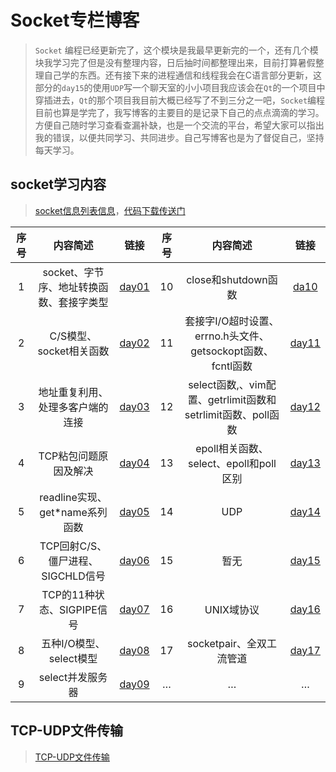 # Socket专栏博客

> `Socket` 编程已经更新完了，这个模块是我最早更新完的一个，还有几个模块我学习完了但是没有整理内容，日后抽时间都整理出来，目前打算暑假整理自己学的东西。还有接下来的进程通信和线程我会在C语言部分更新，这部分的`day15`的使用`UDP`写一个聊天室的小小项目我应该会在`Qt`的一个项目中穿插进去，`Qt`的那个项目我目前大概已经写了不到三分之一吧，`Socket`编程目前也算是学完了，我写博客的主要目的是记录下自己的点点滴滴的学习。方便自己随时学习查看查漏补缺，也是一个交流的平台，希望大家可以指出我的错误，以便共同学习、共同进步。自己写博客也是为了督促自己，坚持每天学习。

## socket学习内容

> [socket信息列表信息](./socket内容列表.md)，[代码下载传送门](<https://github.com/ainihu/ainihu.github.io/tree/master/blog/Socket>)

| 序号 | 内容简述 | 链接              | 序号 | 内容简述 | 链接              |
| :----: | :-------: | :----------------: | :----: | :-------: | :----------------: |
| 1    | socket、字节序、地址转换函数、套接字类型 | [day01](day01.md) | 10   | close和shutdown函数 | [da10](day10.md) |
| 2    | C/S模型、socket相关函数 | [day02](day02.md) | 11   | 套接字I/O超时设置、errno.h头文件、getsockopt函数、fcntl函数 | [day11](day11.md) |
| 3    | 地址重复利用、处理多客户端的连接 | [day03](day03.md) | 12   | select函数,、vim配置、getrlimit函数和setrlimit函数、poll函数 | [day12](day12.md) |
| 4    | TCP粘包问题原因及解决 | [day04](day04.md) | 13   | epoll相关函数、select、epoll和poll区别 | [day13](day13.md) |
| 5    | readline实现、get*name系列函数 | [day05](day05.md) | 14   | UDP | [day14](day14.md) |
| 6    | TCP回射C/S、僵尸进程、SIGCHLD信号 | [day06](day06.md) | 15   | 暂无 | [day15](day15.md) |
| 7    | TCP的11种状态、SIGPIPE信号 | [day07](day07.md) | 16   | UNIX域协议 | [day16](day16.md) |
| 8    | 五种I/O模型、select模型 | [day08](day08.md) | 17   | socketpair、全双工流管道 | [day17](day17.md) |
| 9    | select并发服务器 | [day09](day09.md) | …    | …        | …                 |

## TCP-UDP文件传输

> [TCP-UDP文件传输](./01文件传输.md)

